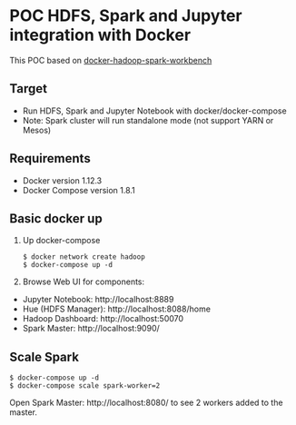 # POC HDFS, Spark and Jupyter integration with Docker

This POC based on [docker-hadoop-spark-workbench](https://github.com/thuongdinh/docker-hadoop-spark-workbench)

## Target
 - Run HDFS, Spark and Jupyter Notebook with docker/docker-compose
 - Note: Spark cluster will run standalone mode (not support YARN or Mesos)

## Requirements
 - Docker version 1.12.3
 - Docker Compose version 1.8.1

## Basic docker up

1. Up docker-compose

	```
	$ docker network create hadoop
	$ docker-compose up -d
	```

2. Browse Web UI for components:
 - Jupyter Notebook: http://localhost:8889
 - Hue (HDFS Manager): http://localhost:8088/home
 - Hadoop Dashboard: http://localhost:50070
 - Spark Master: http://localhost:9090/

## Scale Spark

```
$ docker-compose up -d
$ docker-compose scale spark-worker=2
```

Open Spark Master: http://localhost:8080/ to see 2 workers added to the master.
